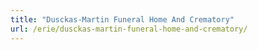 ```yaml
---
title: "Dusckas-Martin Funeral Home And Crematory"
url: /erie/dusckas-martin-funeral-home-and-crematory/
---
```

